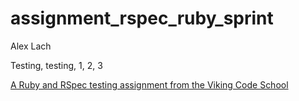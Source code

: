 assignment_rspec_ruby_sprint
============================

Alex Lach

Testing, testing, 1, 2, 3

[A Ruby and RSpec testing assignment from the Viking Code School](http://www.vikingcodeschool.com)
